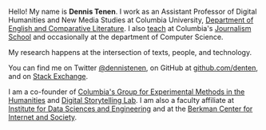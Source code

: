 <p>Hello! My name is <b>Dennis Tenen</b>. I work as an Assistant Professor of Digital Humanities and New Media Studies at Columbia University, <a href="http://english.columbia.edu/people/profile/453">Department of English and Comparative Literature</a>. I also <a href="https://github.com/ledeprogram/courses">teach</a> at Columbia's <a href="http://www.journalism.columbia.edu/page/1058-the-lede-program-an-introduction-to-data-practices/906">Journalism School</a> and occasionally at the department of Computer Science.</p>

<p>My research happens at the intersection of texts, people, and technology.</p>

<p>You can find me on Twitter <a href="https://twitter.com/dennistenen">@dennistenen</a>, on GitHub at <a href="https://github.com/denten">github.com/denten</a>, and on <a href="http://stackexchange.com/users/2026874/denten?tab=accounts">Stack Exchange</a>.</p>

<p>I am a co-founder of 
<a href="http://xpmethod.plaintext.in/">Columbia's Group for Experimental Methods in the Humanities</a> and
<a href="http://www.digitalstorytellinglab.com/">Digital Storytelling Lab</a>.
I am also a faculty affiliate at <a href="http://idse.columbia.edu/">Institute for Data Sciences and Engineering</a> and at the 
<a href="http://cyber.law.harvard.edu/">Berkman Center for Internet and Society</a>. 

